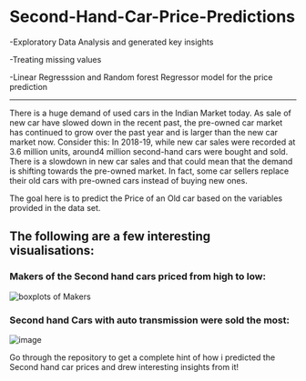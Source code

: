 # Second-Hand-Car-Price-Predictions
-Exploratory Data Analysis and generated key insights



-Treating missing values



-Linear Regresssion and Random forest Regressor model for the price prediction

********************************************************************************************************************************************************************************

There is a huge demand of used cars in the Indian Market today. As sale of new car have slowed down in the recent past, the pre-owned car market has continued to grow over the past year and is larger than the new car market now. Consider this: In 2018-19, while new car sales were recorded at 3.6 million units, around4 million second-hand cars were bought and sold. There is a slowdown in new car sales and that could mean that the demand is shifting towards the pre-owned market. In fact, some car sellers replace their old cars with pre-owned cars instead of buying new ones.

The goal here is to predict the Price of an Old car based on the variables provided in the data set.

## The following are a few interesting visualisations:

### Makers of the Second hand cars priced from high to low:

![boxplots of Makers](https://user-images.githubusercontent.com/60847819/92273130-75010780-ef08-11ea-918f-081e25a4cb6b.JPG)

### Second hand Cars with auto transmission were sold the most:
![image](https://user-images.githubusercontent.com/60847819/92273479-0f614b00-ef09-11ea-9d4b-5152564d898e.png)

Go through the repository to get a complete hint of how i predicted the Second hand car prices and drew interesting insights from it!







